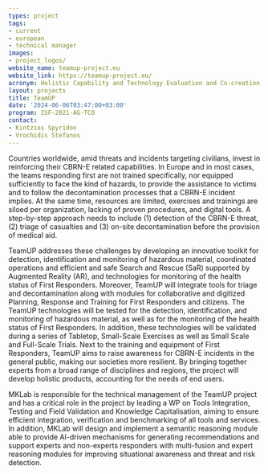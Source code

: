 ```yaml
---
types: project
tags:
- current
- european
- technical manager
images: 
- project_logos/
website_name: teamup-project.eu
website_link: https://teamup-project.eu/
acronym: Holistic Capability and Technology Evaluation and Co-creation Framework for Upskilled First Responders and Enhanced CBRN-E Response
layout: projects
title: TeamUP
date: '2024-06-06T03:47:00+03:00'
program: ISF-2021-AG-TCO
contact:
- Kintzios Spyridon
- Vrochidis Stefanos
---
```

<p>
Countries worldwide, amid threats and incidents targeting civilians, invest in reinforcing their CBRN-E related capabilities. In Europe and in most cases, the teams responding first are not trained specifically, nor equipped sufficiently to face the kind of hazards, to provide the assistance to victims and to follow the decontamination processes that a CBRN-E incident implies. At the same time, resources are limited, exercises and trainings are siloed per organization, lacking of proven procedures, and digital tools. A step-by-step approach needs to include (1) detection of the CBRN-E threat, (2) triage of casualties and (3) on-site decontamination before the provision of medical aid.
</p>
<p>
TeamUP addresses these challenges by developing an innovative toolkit for detection, identification and monitoring of hazardous material, coordinated operations and efficient and safe Search and Rescue (SaR) supported by Augmented Reality (AR), and technologies for monitoring of the health status of First Responders. Moreover, TeamUP will integrate tools for triage and decontamination along with modules for collaborative and digitized Planning, Response and Training for First Responders and citizens. The TeamUP technologies will be tested for the detection, identification, and monitoring of hazardous material, as well as for the monitoring of the health status of First Responders. In addition, these technologies will be validated during a series of Tabletop, Small-Scale Exercises as well as Small Scale and Full-Scale Trials. Next to the training and equipment of First Responders, TeamUP aims to raise awareness for CBRN-E incidents in the general public, making our societies more resilient. By bringing together experts from a broad range of disciplines and regions, the project will develop holistic products, accounting for the needs of end users.
</p>
<p>
MKLab is responsible for the technical management of the TeamUP project and has a critical role in the project by leading a WP on Tools Integration, Testing and Field Validation and Knowledge Capitalisation, aiming to ensure efficient integration, verification and benchmarking of all tools and services. In addition, MKLab will design and implement a semantic reasoning module able to provide AI-driven mechanisms for generating recommendations and support experts and non-experts responders with multi-fusion and expert reasoning modules for improving situational awareness and threat and risk detection.
</p>